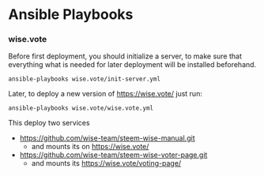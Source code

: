 # Ansible Playbooks

### wise.vote

Before first deployment, you should initialize a server, to make sure that everything what is needed for later deployment will be installed beforehand.
    
    ansible-playbooks wise.vote/init-server.yml

Later, to deploy a new version of https://wise.vote/ just run:

    ansible-playbooks wise.vote/wise.vote.yml

This deploy two services

* https://github.com/wise-team/steem-wise-manual.git
  * and mounts its on https://wise.vote/
* https://github.com/wise-team/steem-wise-voter-page.git
  * and mounts its https://wise.vote/voting-page/

